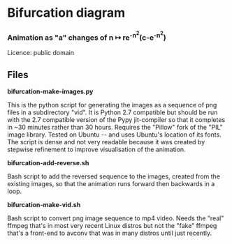 # Bifurcation diagram

### Animation as "a" changes of n ↦ re<sup>-n<sup>2</sup></sup>(c-e<sup>-n<sup>2</sup></sup>)

Licence: public domain

## __Files__

**bifurcation-make-images.py**

  This is the python script for generating the images as a sequence of
  png files in a subdirectory "vid". It is Python 2.7 compatible but
  should be run with the 2.7 compatible version of the Pypy jit-compiler
  so that it completes in ~30 minutes rather than 30 hours.
  Requires the "Pillow" fork of the "PIL" image library.
  Tested on Ubuntu -- and uses Ubuntu's location of its fonts.
  The script is dense and not very readable because it was created by
  stepwise refinement to improve visualisation of the animation.

**bifurcation-add-reverse.sh**

  Bash script to add the reversed sequence to the images, created
  from the existing images, so that the animation runs forward then
  backwards in a loop.

**bifurcation-make-vid.sh**

  Bash script to convert png image sequence to mp4 video.
  Needs the "real" ffmpeg that's in most very recent
  Linux distros but not the "fake" ffmpeg that's a front-end to
  avconv that was in many distros until just recently.




